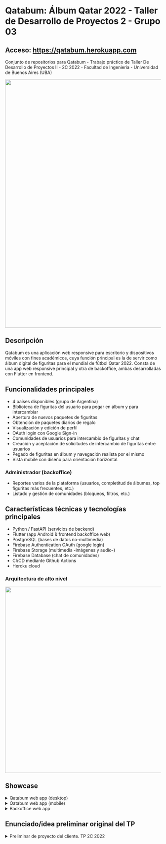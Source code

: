 # Qatabum: Álbum Qatar 2022 - Taller de Desarrollo de Proyectos 2 - Grupo 03

## Acceso: https://qatabum.herokuapp.com

Conjunto de repositorios para Qatabum - Trabajo práctico de Taller De Desarrollo de Proyectos II - 2C 2022 - Facultad de Ingeniería - Universidad de Buenos Aires (UBA)

<img src="https://github.com/Taller-De-Desarrollo-de-Proyectos-2/.github/assets/6344343/533523e7-de9d-4b9d-9e4e-d03554645f87" width="800"></img>

## Descripción

Qatabum es una aplicación web responsive para escritorio y dispositivos móviles con fines académicos, cuya función principal es la de servir como álbum digital de figuritas para el mundial de fútbol Qatar 2022. Consta de una app web responsive principal y otra de backoffice, ambas desarrolladas con Flutter en frontend.

## Funcionalidades principales
- 4 países disponibles (grupo de Argentina)
- Biblioteca de figuritas del usuario para pegar en álbum y para intercambiar
- Apertura de nuevos paquetes de figuritas
- Obtención de paquetes diarios de regalo
- Visualización y edición de perfil
- OAuth login con Google Sign-in 
- Comunidades de usuarios para intercambio de figuritas y chat
- Creación y aceptación de solicitudes de intercambio de figuritas entre usuarios
- Pegado de figuritas en álbum y navegación realista por el mismo
- Vista mobile con diseño para orientación horizontal.

### Administrador (backoffice)
- Reportes varios de la plataforma (usuarios, completitud de álbumes, top figuritas más frecuentes, etc.)
- Listado y gestión de comunidades (bloqueos, filtros, etc.)

## Características técnicas y tecnologías principales

- Python / FastAPI (servicios de backend)
- Flutter (app Android & frontend backoffice web)
- PostgreSQL (bases de datos no-multimedia)
- Firebase Authentication OAuth (google login)
- Firebase Storage (multimedia -imágenes y audio-)
- Firebase Database (chat de comunidades)
- CI/CD mediante Github Actions
- Heroku cloud

### Arquitectura de alto nivel

<img src="https://github.com/Taller-De-Desarrollo-de-Proyectos-2/.github/assets/6344343/e1572f3f-3703-466d-8282-d1c583ffea45" width="600"></img>

## Showcase

<details>
  <summary>Qatabum web app (desktop)</summary>
  <img src="https://github.com/Taller-De-Desarrollo-de-Proyectos-2/.github/assets/6344343/388e3130-30ca-417c-8d23-bca196141da3"></img>
  <img src="https://github.com/Taller-De-Desarrollo-de-Proyectos-2/.github/assets/6344343/bba1ac5f-6434-44a6-a150-4cad2b8a7375"></img>
  <img src="https://github.com/Taller-De-Desarrollo-de-Proyectos-2/.github/assets/6344343/cecb6cb9-5fa0-4c4c-8013-1fcb2cf693af"></img>
  <img src="https://github.com/Taller-De-Desarrollo-de-Proyectos-2/.github/assets/6344343/692bb02f-6008-4779-95d4-d88e46f5441d"></img>
  
  <img src="https://github.com/Taller-De-Desarrollo-de-Proyectos-2/.github/assets/6344343/2cfa70d7-c4f6-4d32-a991-fa68d000877f" width="900"></img>
  <img src="https://github.com/Taller-De-Desarrollo-de-Proyectos-2/.github/assets/6344343/cf6140a1-7a69-4dff-a790-a2a6b5bf9577" width="900"></img>
  <img src="https://github.com/Taller-De-Desarrollo-de-Proyectos-2/.github/assets/6344343/2523b3ca-7950-4895-8ffd-2804c119809c" width="900"></img>
  <img src="https://github.com/Taller-De-Desarrollo-de-Proyectos-2/.github/assets/6344343/c6959f47-5981-4a43-a05e-93492b3ff649" width="900"></img>
  <img src="https://github.com/Taller-De-Desarrollo-de-Proyectos-2/.github/assets/6344343/25996442-95fe-46fd-9255-8a637be57648" width="900"></img>
  <img src="https://github.com/Taller-De-Desarrollo-de-Proyectos-2/.github/assets/6344343/46c4ecf1-fe10-4b81-9bdb-4abc26191895" width="900"></img>
</details>

<details>
  <summary>Qatabum web app (mobile)</summary>
  <img src="https://github.com/Taller-De-Desarrollo-de-Proyectos-2/.github/assets/6344343/8a2d6fe0-22bd-46f0-ac3d-4e624080bdbc"></img>

</details>

<details>
  <summary>Backoffice web app</summary>
</details>

## Enunciado/idea preliminar original del TP

<details>
  <summary>Preliminar de proyecto del cliente. TP 2C 2022</summary>

> ## Trabajo Práctico 75.47 – Taller de desarrollo de proyectos 2 - FIUBA – 2do cuat. 2022

> ### Álbum de figuritas Qatar 2022

> El grupo de inversores digitales MAMOAL contrató a nuestra empresa para desarrollar y entregar al fin de este cuatrimestre la versión MVP del álbum de figuritas digitales para el mundial de Qatar 2022. A futuro se espera poder expandir el mismo a diferentes campeonatos de diversos países con versiones más completas. 

> El equipo de producto detectó que los siguientes puntos deberían formar parte de ese entregable:

> Para ingresar se requerirá un acceso con Facebook/Twitter/Google válido. Luego ingresará en la home donde se puede acceder a secciones principales como: Ver el álbum, Mis figus, Paquetes, Perfil, Comunidad, etc.

> La sección Perfil permite establecer: nombre, email, fecha de nacimiento, país e idioma además del alias y países favoritos. Tener el perfil completo da como beneficio la recepción de 3 paquetes de figuritas gratis. Además en el perfil se deberá visualizar el porcentaje de álbum completo,  la cantidad de figuritas coleccionadas y la cantidad de intercambios realizados.

> Hasta no tener completado el perfil no se podrá intercambiar figuritas ni pertenecer a una comunidad. La cantidad de intercambios una vez habilitados es de un máximo de 3 por día.

> Con respecto a los Paquetes, por día se puede solicitar dos gratis. Si no se ingresa a la plataforma ese día, se pierden. Adicionalmente cada día se podrán comprar hasta 5 paquetes adicionales.

> Al abrir el paquete se mostrarán las 5 figuritas que contiene el paquete. Se destacarán las figuritas que el usuario no posee y se puede ir al álbum para proceder a pegarlas. 
> Al terminarse los sobres y la posibilidad de comprar más deberá mostrar una cuenta regresiva hasta la hora en que pueda quedar habilitado para solicitar nuevos paquetes.

> En la sección Mis figus, el usuario almacena las figuritas que posee y puede seleccionarlas para pegarlas en el álbum.  Se pega haciendo click en la figurita, se abre el álbum en la posición donde hay que pegarlo y haciendo click en dicha posición se pega la misma con una animación. Las otras figuritas se pueden poner en la fila de repetidas.
> Las figuritas repetidas se pueden intercambiar en alguna de las comunidades a las que pertenece el usuario

> El usuario se puede unir a una comunidad de hasta 10 amigos, o crear una nueva. Para unirse a una comunidad existente debe contar con la clave de acceso. Para crear una comunidad nueva lo debe hacer con nombre único, una clave y una descripción. 
> El usuario podrá pertenecer hasta en 10 comunidades.

> Para la primera versión se espera que el álbum esté en condiciones de salir a producción con los países de la zona de Argentina. 
> Se deberá alentar a los usuarios a compartir su álbum en las redes sociales con una invitación a jugar. Cada usuario referido tendrá un paquete de premios.

> ### Backoffice administrativo:

> Deberá existir un backoffice administrativo que permita a un operador disponer de:

> #### Un administrador de figuritas:

> Se podrá administrar número, imagen y ponderación para ver con qué frecuencia aparecerá. 
> - Ponderación: de 1 más fácil a 5 la más difícil.

> #### Armar paquetes:

> Cada 10 paquetes que se arman debe aparecer:
> - 1 → ponderación 5
> - 2 → ponderación 1
> - 2 → ponderación entre 2 y 4
> Entre los 10 otros paquetes deben aparecer:
> - 5 → entre ponderación 1 y 3

> #### Gestión de comunidades:

> Se podrán observar las comunidades existentes y podrán bloquear/activar las mismas. Si se bloquea deberá aparecer un mensaje a los integrantes del mismo.

> #### Reportes:

> Reporte de usuarios registrados.
> Reportes de paquetes entregados y vendidos
> Otros reportes

</details>
